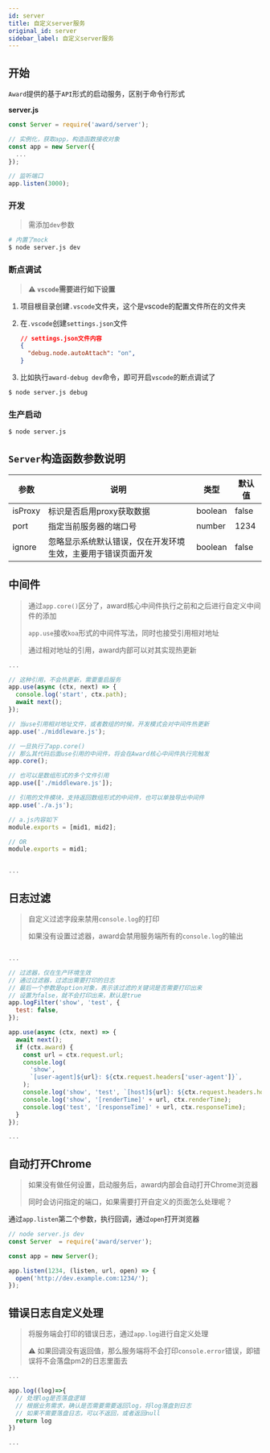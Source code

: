 ```yaml
---
id: server
title: 自定义server服务
original_id: server
sidebar_label: 自定义server服务
---
```


## 开始

`Award`提供的基于`API`形式的启动服务，区别于命令行形式

**server.js**
```js
const Server = require('award/server');

// 实例化，获取app，构造函数接收对象
const app = new Server({
  ...
});

// 监听端口
app.listen(3000);
```

### 开发

>需添加`dev`参数

```sh
# 内置了mock
$ node server.js dev
```

### 断点调试
> **⚠️ `vscode`需要进行如下设置**

1. 项目根目录创建`.vscode`文件夹，这个是vscode的配置文件所在的文件夹
2. 在`.vscode`创建`settings.json`文件
  
   ```json
   // settings.json文件内容
   {
     "debug.node.autoAttach": "on",
   }
   ```
3. 比如执行`award-debug dev`命令，即可开启`vscode`的断点调试了

```sh
$ node server.js debug
```

### 生产启动

```sh
$ node server.js
```

## `Server`构造函数参数说明

| 参数    | 说明                                                         | 类型    | 默认值 |
| ------- | ------------------------------------------------------------ | ------- | ------ |
| isProxy | 标识是否启用proxy获取数据                                    | boolean | false  |
| port    | 指定当前服务器的端口号                                       | number  | 1234   |
| ignore  | 忽略显示系统默认错误，仅在开发环境生效，主要用于错误页面开发 | boolean | false  |

## 中间件

> 通过`app.core()`区分了，award核心中间件执行之前和之后进行自定义中间件的添加
>
> `app.use`接收`koa`形式的中间件写法，同时也接受引用相对地址
>
> 通过相对地址的引用，award内部可以对其实现热更新

```js
...

// 这种引用，不会热更新，需要重启服务
app.use(async (ctx, next) => {
  console.log('start', ctx.path);
  await next();
});

// 当use引用相对地址文件，或者数组的时候，开发模式会对中间件热更新
app.use('./middleware.js');

// 一旦执行了app.core()
// 那么其代码后面use引用的中间件，将会在Award核心中间件执行完触发
app.core();

// 也可以是数组形式的多个文件引用
app.use(['./middleware.js']);

// 引用的文件模块，支持返回数组形式的中间件，也可以单独导出中间件
app.use('./a.js');

// a.js内容如下
module.exports = [mid1, mid2];

// OR
module.exports = mid1;


...
```

## 日志过滤

> 自定义过滤字段来禁用`console.log`的打印
> 
> 如果没有设置过滤器，award会禁用服务端所有的`console.log`的输出

```js

...

// 过滤器，仅在生产环境生效
// 通过过滤器，过滤出需要打印的日志
// 最后一个参数是option对象，表示该过滤的关键词是否需要打印出来
// 设置为false，就不会打印出来，默认是true
app.logFilter('show', 'test', {
  test: false,
});

app.use(async (ctx, next) => {
  await next();
  if (ctx.award) {
    const url = ctx.request.url;
    console.log(
      'show',
      `[user-agent]${url}: ${ctx.request.headers['user-agent']}`,
    );
    console.log('show', 'test', `[host]${url}: ${ctx.request.headers.host}`);
    console.log('show', '[renderTime]' + url, ctx.renderTime);
    console.log('test', '[responseTime]' + url, ctx.responseTime);
  }
});

...
```

## 自动打开Chrome

> 如果没有做任何设置，启动服务后，award内部会自动打开Chrome浏览器
>
> 同时会访问指定的端口，如果需要打开自定义的页面怎么处理呢？

通过`app.listen`第二个参数，执行回调，通过`open`打开浏览器

```js
// node server.js dev
const Server  = require('award/server');

const app = new Server();

app.listen(1234, (listen, url, open) => {
  open('http://dev.example.com:1234/');
});
```

## 错误日志自定义处理

> 将服务端会打印的错误日志，通过`app.log`进行自定义处理
> 
> ⚠️  如果回调没有返回值，那么服务端将不会打印`console.error`错误，即错误将不会落盘pm2的日志里面去

```js
...

app.log((log)=>{
  // 处理log是否落盘逻辑
  // 根据业务需求，确认是否需要需要返回log，将log落盘到日志
  // 如果不需要落盘日志，可以不返回，或者返回null
  return log
})

...
```